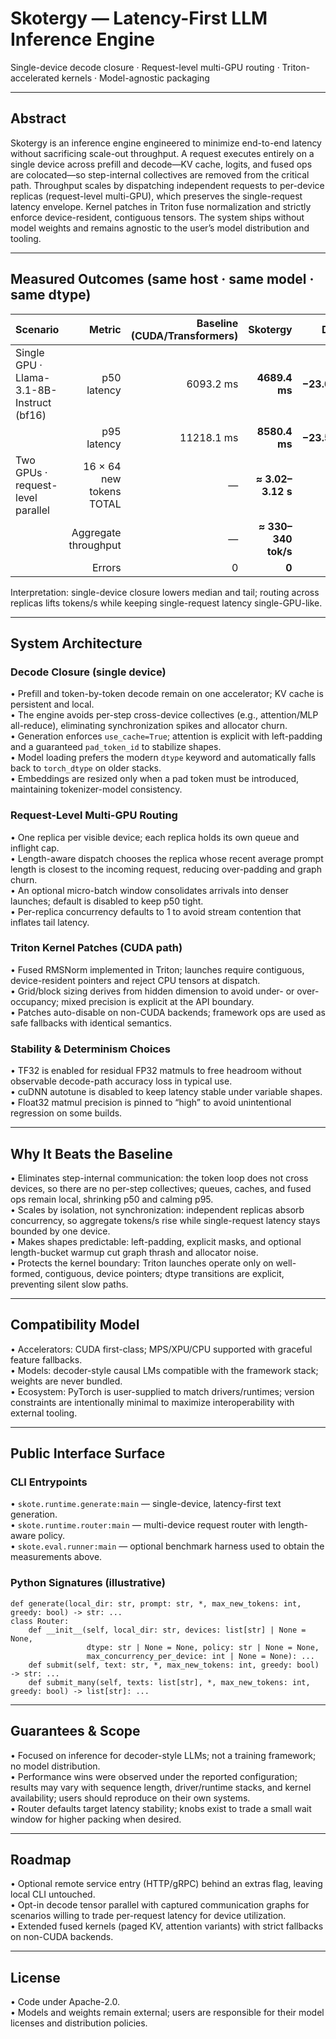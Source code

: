 # Skotergy — Latency-First LLM Inference Engine
Single-device decode closure · Request-level multi-GPU routing · Triton-accelerated kernels · Model-agnostic packaging

---

## Abstract
Skotergy is an inference engine engineered to minimize end-to-end latency without sacrificing scale-out throughput. A request executes entirely on a single device across prefill and decode—KV cache, logits, and fused ops are colocated—so step-internal collectives are removed from the critical path. Throughput scales by dispatching independent requests to per-device replicas (request-level multi-GPU), which preserves the single-request latency envelope. Kernel patches in Triton fuse normalization and strictly enforce device-resident, contiguous tensors. The system ships without model weights and remains agnostic to the user’s model distribution and tooling.

---

## Measured Outcomes (same host · same model · same dtype)
| Scenario | Metric | Baseline (CUDA/Transformers) | Skotergy | Delta |
|---|---:|---:|---:|---:|
| Single GPU · Llama-3.1-8B-Instruct (bf16) | p50 latency | 6093.2 ms | **4689.4 ms** | **−23.04%** |
|  | p95 latency | 11218.1 ms | **8580.4 ms** | **−23.51%** |
| Two GPUs · request-level parallel | 16 × 64 new tokens TOTAL | — | **≈ 3.02–3.12 s** | — |
|  | Aggregate throughput | — | **≈ 330–340 tok/s** | — |
|  | Errors | 0 | **0** | — |

Interpretation: single-device closure lowers median and tail; routing across replicas lifts tokens/s while keeping single-request latency single-GPU-like.

---

## System Architecture
### Decode Closure (single device)
• Prefill and token-by-token decode remain on one accelerator; KV cache is persistent and local.  
• The engine avoids per-step cross-device collectives (e.g., attention/MLP all-reduce), eliminating synchronization spikes and allocator churn.  
• Generation enforces `use_cache=True`; attention is explicit with left-padding and a guaranteed `pad_token_id` to stabilize shapes.  
• Model loading prefers the modern `dtype` keyword and automatically falls back to `torch_dtype` on older stacks.  
• Embeddings are resized only when a pad token must be introduced, maintaining tokenizer-model consistency.

### Request-Level Multi-GPU Routing
• One replica per visible device; each replica holds its own queue and inflight cap.  
• Length-aware dispatch chooses the replica whose recent average prompt length is closest to the incoming request, reducing over-padding and graph churn.  
• An optional micro-batch window consolidates arrivals into denser launches; default is disabled to keep p50 tight.  
• Per-replica concurrency defaults to 1 to avoid stream contention that inflates tail latency.

### Triton Kernel Patches (CUDA path)
• Fused RMSNorm implemented in Triton; launches require contiguous, device-resident pointers and reject CPU tensors at dispatch.  
• Grid/block sizing derives from hidden dimension to avoid under- or over-occupancy; mixed precision is explicit at the API boundary.  
• Patches auto-disable on non-CUDA backends; framework ops are used as safe fallbacks with identical semantics.

### Stability & Determinism Choices
• TF32 is enabled for residual FP32 matmuls to free headroom without observable decode-path accuracy loss in typical use.  
• cuDNN autotune is disabled to keep latency stable under variable shapes.  
• Float32 matmul precision is pinned to “high” to avoid unintentional regression on some builds.

---

## Why It Beats the Baseline
• Eliminates step-internal communication: the token loop does not cross devices, so there are no per-step collectives; queues, caches, and fused ops remain local, shrinking p50 and calming p95.  
• Scales by isolation, not synchronization: independent replicas absorb concurrency, so aggregate tokens/s rise while single-request latency stays bounded by one device.  
• Makes shapes predictable: left-padding, explicit masks, and optional length-bucket warmup cut graph thrash and allocator noise.  
• Protects the kernel boundary: Triton launches operate only on well-formed, contiguous, device pointers; dtype transitions are explicit, preventing silent slow paths.

---

## Compatibility Model
• Accelerators: CUDA first-class; MPS/XPU/CPU supported with graceful feature fallbacks.  
• Models: decoder-style causal LMs compatible with the framework stack; weights are never bundled.  
• Ecosystem: PyTorch is user-supplied to match drivers/runtimes; version constraints are intentionally minimal to maximize interoperability with external tooling.

---

## Public Interface Surface
### CLI Entrypoints
• `skote.runtime.generate:main` — single-device, latency-first text generation.  
• `skote.runtime.router:main` — multi-device request router with length-aware policy.  
• `skote.eval.runner:main` — optional benchmark harness used to obtain the measurements above.

### Python Signatures (illustrative)
    def generate(local_dir: str, prompt: str, *, max_new_tokens: int, greedy: bool) -> str: ...
    class Router:
        def __init__(self, local_dir: str, devices: list[str] | None = None,
                     dtype: str | None = None, policy: str | None = None,
                     max_concurrency_per_device: int | None = None): ...
        def submit(self, text: str, *, max_new_tokens: int, greedy: bool) -> str: ...
        def submit_many(self, texts: list[str], *, max_new_tokens: int, greedy: bool) -> list[str]: ...

---

## Guarantees & Scope
• Focused on inference for decoder-style LLMs; not a training framework; no model distribution.  
• Performance wins were observed under the reported configuration; results may vary with sequence length, driver/runtime stacks, and kernel availability; users should reproduce on their own systems.  
• Router defaults target latency stability; knobs exist to trade a small wait window for higher packing when desired.

---

## Roadmap
• Optional remote service entry (HTTP/gRPC) behind an extras flag, leaving local CLI untouched.  
• Opt-in decode tensor parallel with captured communication graphs for scenarios willing to trade per-request latency for device utilization.  
• Extended fused kernels (paged KV, attention variants) with strict fallbacks on non-CUDA backends.

---

## License
• Code under Apache-2.0.  
• Models and weights remain external; users are responsible for their model licenses and distribution policies.
